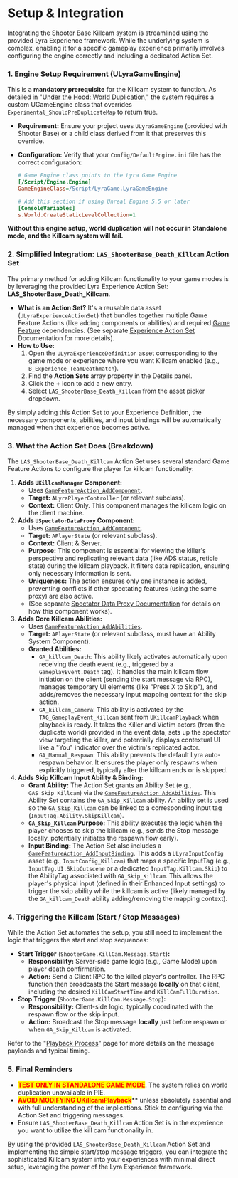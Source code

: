 # Setup & Integration

Integrating the Shooter Base Killcam system is streamlined using the provided Lyra Experience framework. While the underlying system is complex, enabling it for a specific gameplay experience primarily involves configuring the engine correctly and including a dedicated Action Set.

### 1. Engine Setup Requirement (ULyraGameEngine)

This is a **mandatory prerequisite** for the Killcam system to function. As detailed in "[Under the Hood: World Duplication](under-the-hood-world-duplication.md)," the system requires a custom UGameEngine class that overrides `Experimental_ShouldPreDuplicateMap` to return true.

* **Requirement:** Ensure your project uses `ULyraGameEngine` (provided with Shooter Base) or a child class derived from it that preserves this override.
*   **Configuration:** Verify that your `Config/DefaultEngine.ini` file has the correct configuration:

    ```ini
    # Game Engine class points to the Lyra Game Engine
    [/Script/Engine.Engine]
    GameEngineClass=/Script/LyraGame.LyraGameEngine

    # Add this section if using Unreal Engine 5.5 or later
    [ConsoleVariables]
    s.World.CreateStaticLevelCollection=1
    ```

**Without this engine setup, world duplication will not occur in Standalone mode, and the Killcam system will fail.**

### 2. Simplified Integration: `LAS_ShooterBase_Death_Killcam` Action Set

The primary method for adding Killcam functionality to your game modes is by leveraging the provided Lyra Experience Action Set: **LAS\_ShooterBase\_Death\_Killcam**.

* **What is an Action Set?** It's a reusable data asset (`ULyraExperienceActionSet`) that bundles together multiple Game Feature Actions (like adding components or abilities) and required [Game Feature](../../../base-lyra-modified/gameframework-and-experience/game-features/) dependencies. (See separate [Experience Action Set](../../../base-lyra-modified/gameframework-and-experience/experience-primary-assets/experience-action-set.md) Documentation for more details).
* **How to Use:**
  1. Open the `ULyraExperienceDefinition` asset corresponding to the game mode or experience where you want Killcam enabled (e.g., `B_Experience_TeamDeathmatch`).
  2. Find the **Action Sets** array property in the Details panel.
  3. Click the **+** icon to add a new entry.
  4. Select `LAS_ShooterBase_Death_Killcam` from the asset picker dropdown.

By simply adding this Action Set to your Experience Definition, the necessary components, abilities, and input bindings will be automatically managed when that experience becomes active.

### 3. What the Action Set Does (Breakdown)

The `LAS_ShooterBase_Death_Killcam` Action Set uses several standard Game Feature Actions to configure the player for killcam functionality:

1. **Adds `UKillcamManager` Component:**
   * Uses [`GameFeatureAction_AddComponent`](../../../base-lyra-modified/gameframework-and-experience/game-features/game-feature-actions/add-components.md).
   * **Target:** `ALyraPlayerController` (or relevant subclass).
   * **Context:** Client Only. This component manages the killcam logic on the client machine.
2. **Adds `USpectatorDataProxy` Component:**
   * Uses [`GameFeatureAction_AddComponent`](../../../base-lyra-modified/gameframework-and-experience/game-features/game-feature-actions/add-components.md).
   * **Target:** `APlayerState` (or relevant subclass).
   * **Context:** Client & Server.
   * **Purpose:** This component is essential for viewing the killer's perspective and replicating relevant data (like ADS status, reticle state) during the killcam playback. It filters data replication, ensuring only necessary information is sent.
   * **Uniqueness:** The action ensures only one instance is added, preventing conflicts if other spectating features (using the same proxy) are also active.
   * (See separate [Spectator Data Proxy Documentation](../spectator-system/core-components/spectator-data-proxy.md) for details on how this component works).
3. **Adds Core Killcam Abilities:**
   * Uses [`GameFeatureAction_AddAbilities`](../../../base-lyra-modified/gameframework-and-experience/game-features/game-feature-actions/add-abilities.md).
   * **Target:** `APlayerState` (or relevant subclass, must have an Ability System Component).
   * **Granted Abilities:**
     * `GA_killcam_Death`: This ability likely activates automatically upon receiving the death event (e.g., triggered by a `GameplayEvent.Death` tag). It handles the main killcam flow initiation on the client (sending the start message via RPC), manages temporary UI elements (like "Press X to Skip"), and adds/removes the necessary input mapping context for the skip action.
     * `GA_killcam_Camera`: This ability is activated by the `TAG_GameplayEvent_Killcam` sent from `UKillcamPlayback` when playback is ready. It takes the Killer and Victim actors (from the duplicate world) provided in the event data, sets up the spectator view targeting the killer, and potentially displays contextual UI like a "You" indicator over the victim's replicated actor.
     * `GA_Manual_Respawn`: This ability prevents the default Lyra auto-respawn behavior. It ensures the player only respawns when explicitly triggered, typically after the killcam ends or is skipped.
4. **Adds Skip Killcam Input Ability & Binding:**
   * **Grant Ability:** The Action Set grants an Ability Set (e.g., `GAS_Skip_Killcam`) via the [`GameFeatureAction_AddAbilities`](../../../base-lyra-modified/gameframework-and-experience/game-features/game-feature-actions/add-abilities.md). This Ability Set contains the `GA_Skip_Killcam` ability. An ability set is used so the `GA_Skip_Killcam` can be linked to a corresponding input tag (`InputTag.Ability.SkipKillcam`).
   * **`GA_Skip_Killcam` Purpose:** This ability executes the logic when the player chooses to skip the killcam (e.g., sends the Stop message locally, potentially initiates the respawn flow early).
   * **Input Binding:** The Action Set also includes a [`GameFeatureAction_AddInputBinding`](../../../base-lyra-modified/gameframework-and-experience/game-features/game-feature-actions/add-input-binding.md). This adds a `ULyraInputConfig` asset (e.g., `InputConfig_Killcam`) that maps a specific InputTag (e.g., `InputTag.UI.SkipCutscene` or a dedicated `InputTag.Killcam.Skip`) to the AbilityTag associated with `GA_Skip_Killcam`. This allows the player's physical input (defined in their Enhanced Input settings) to trigger the skip ability while the killcam is active (likely managed by the `GA_killcam_Death` ability adding/removing the mapping context).

### 4. Triggering the Killcam (Start / Stop Messages)

While the Action Set automates the setup, you still need to implement the logic that triggers the start and stop sequences:

* **Start Trigger** (`ShooterGame.KillCam.Message.Start`)**:**
  * **Responsibility:** Server-side game logic (e.g., Game Mode) upon player death confirmation.
  * **Action:** Send a Client RPC to the killed player's controller. The RPC function then broadcasts the Start message **locally** on that client, including the desired `KillCamStartTime` and `KillCamFullDuration`.
* **Stop Trigger** (`ShooterGame.KillCam.Message.Stop`)**:**
  * **Responsibility:** Client-side logic, typically coordinated with the respawn flow or the skip input.
  * **Action:** Broadcast the Stop message **locally** just before respawn or when `GA_Skip_Killcam` is activated.

Refer to the "[Playback Process](playback-process.md)" page for more details on the message payloads and typical timing.

### 5. Final Reminders

* <mark style="color:red;">**TEST ONLY IN STANDALONE GAME MODE**</mark>. The system relies on world duplication unavailable in PIE.
* <mark style="color:red;">**AVOID MODIFYING UKillcamPlayback**</mark>\*\* unless absolutely essential and with full understanding of the implications. Stick to configuring via the Action Set and triggering messages.
* Ensure `LAS_ShooterBase_Death_Killcam` Action Set is in the experience you want to utilize the kill cam functionality in.

By using the provided `LAS_ShooterBase_Death_Killcam` Action Set and implementing the simple start/stop message triggers, you can integrate the sophisticated Killcam system into your experiences with minimal direct setup, leveraging the power of the Lyra Experience framework.
